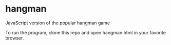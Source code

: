 # hangman
JavaScript version of the popular hangman game

To run the program, clone this repo and open hangman.html in your favorite browser.